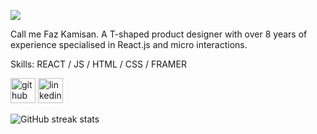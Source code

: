 ![](https://user-images.githubusercontent.com/7280074/126981800-593cdac5-63e9-4047-a157-e6455eff373d.png)

Call me Faz Kamisan. A T-shaped product designer with over 8 years of experience specialised in React.js and micro interactions.

Skills: REACT / JS / HTML / CSS / FRAMER



[<img src='https://cdn.jsdelivr.net/npm/simple-icons@3.0.1/icons/github.svg' alt='github' height='40'>](https://github.com/fazkamisan)  [<img src='https://cdn.jsdelivr.net/npm/simple-icons@3.0.1/icons/linkedin.svg' alt='linkedin' height='40'>](https://www.linkedin.com/in/https://www.linkedin.com/in/fazkamisan//)  

![GitHub streak stats](https://github-readme-streak-stats.herokuapp.com/?user=fazkamisan)  

